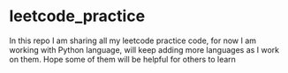 # leetcode_practice
In this repo I am sharing all my leetcode practice code, for now I am working with Python language, will keep adding more languages as I work on them. Hope some of them will be helpful for others to learn

